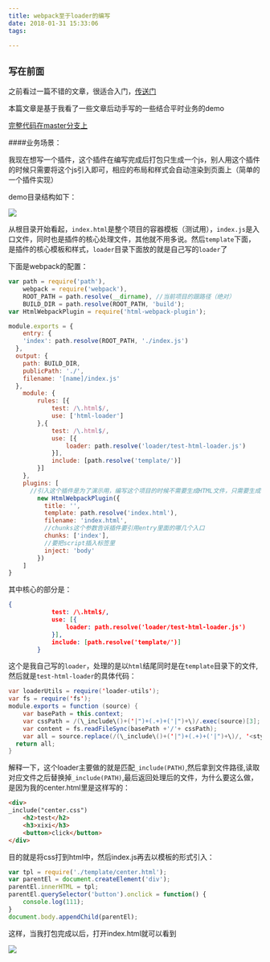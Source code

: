 ```yaml
---
title: webpack至于loader的编写
date: 2018-01-31 15:33:06
tags:

---
```


## `写在前面`

之前看过一篇不错的文章，很适合入门，[传送门](https://segmentfault.com/a/1190000012718374)

本篇文章是基于我看了一些文章后动手写的一些结合平时业务的demo

[完整代码在master分支上](https://github.com/youstde/webpackDemo)

####业务场景：

我现在想写一个插件，这个插件在编写完成后打包只生成一个js，别人用这个插件的时候只需要将这个js引入即可，相应的布局和样式会自动渲染到页面上（简单的一个插件实现）

demo目录结构如下：

![](http://ww1.sinaimg.cn/large/005QDhBjly1fnzuwox5frj30gc0em75n.jpg)

从根目录开始看起，`index.html`是整个项目的容器模板（测试用），`index.js`是入口文件，同时也是插件的核心处理文件，其他就不用多说。然后`template`下面，是插件的核心模板和样式，`loader`目录下面放的就是自己写的`loader`了

下面是webpack的配置：

```javascript
var path = require('path'),
    webpack = require('webpack'),
    ROOT_PATH = path.resolve(__dirname), //当前项目的跟路径（绝对）
    BUILD_DIR = path.resolve(ROOT_PATH, 'build');
var HtmlWebpackPlugin = require('html-webpack-plugin');

module.exports = {
    entry: {
    'index': path.resolve(ROOT_PATH, './index.js')
  },
  output: {
    path: BUILD_DIR,
    publicPath: './',
    filename: '[name]/index.js'
  },
    module: {
        rules: [{
            test: /\.html$/,
            use: ['html-loader']
        },{
            test: /\.html$/,
            use: [{
                loader: path.resolve('loader/test-html-loader.js')
            }],
            include: [path.resolve('template/')]
        }]
    },
    plugins: [
      //引入这个插件是为了演示用，编写这个项目的时候不需要生成HTML文件，只需要生成一个JS即可
        new HtmlWebpackPlugin({
          title: '',
          template: path.resolve('index.html'),
          filename: 'index.html',
          //chunks这个参数告诉插件要引用entry里面的哪几个入口
          chunks: ['index'],
          //要把script插入标签里
          inject: 'body'
        })
    ]
}
```

其中核心的部分是：

```json
{
            test: /\.html$/,
            use: [{
                loader: path.resolve('loader/test-html-loader.js')
            }],
            include: [path.resolve('template/')]
        }
```

这个是我自己写的`loader`，处理的是以`html`结尾同时是在`template`目录下的文件,然后就是`test-html-loader`的具体代码：

```Java
var loaderUtils = require('loader-utils');
var fs = require('fs');
module.exports = function (source) {
	var basePath = this.context;
	var cssPath = /(\_include\()+('|")+(.+)+('|")+\)/.exec(source)[3];
	var content = fs.readFileSync(basePath +'/'+ cssPath);
	var all = source.replace(/(\_include\()+('|")+(.+)+('|")+\)/, '<style>'+content+'</style>');
  return all;
}
```

解释一下，这个loader主要做的就是匹配`_include(PATH)`,然后拿到文件路径,读取对应文件之后替换掉`_include(PATH)`,最后返回处理后的文件，为什么要这么做，是因为我的center.html里是这样写的：

```html
<div>
_include("center.css")
	<h2>test</h2>
	<h3>xixi</h3>
	<button>click</button>
</div>
```

目的就是将css打到html中，然后index.js再去以模板的形式引入：

```javascript
var tpl = require('./template/center.html');
var parentEl = document.createElement('div');
parentEl.innerHTML = tpl;
parentEl.querySelector('button').onclick = function() {
	console.log(111);
}
document.body.appendChild(parentEl);
```

这样，当我打包完成以后，打开index.html就可以看到

![](http://ww1.sinaimg.cn/large/005QDhBjly1fnzvmsu4cnj314o0kcjsc.jpg)

